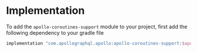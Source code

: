 # Implementation

To add the `apollo-coroutines-support` module to your project, first add the following dependency to your gradle file

```groovy
implementation "com.apollographql.apollo:apollo-coroutines-support:$apollo_version"
```